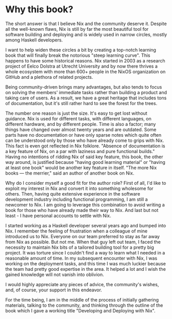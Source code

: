 # Why this book?

The short answer is that I believe Nix and the community deserve it.
Despite all the well-known flaws,
Nix is still by far the most beautiful tool for software building and deploying
and is widely used in narrow circles,
mostly among Haskell developers.

I want to help widen these circles a bit by creating a top-notch learning book
that will finally break the notorious "steep learning curve".
This happens to have some historical reasons.
Nix started in 2003 as a research project of Eelco Dolstra at Utrecht University
and by now there thrives a whole ecosystem with more than 600+ people
in the NixOS organization on GitHub
and a plethora of related projects.

Being community-driven brings many advantages,
but also tends to focus on solving the members' immediate tasks
rather than building a product and taking care of users.
As a result, we have a great heritage that includes tons of documentation,
but it's still rather hard to see the forest for the trees.

The number one reason is just the size.
It's easy to get lost without guidance.
Nix is used for different tasks, with different languages,
on different hardware, and by different people.
Time is also a factor;
many things have changed over almost twenty years and are outdated.
Some parts have no documentation
or have only sparse notes which quite often
can be understood only by those who have already come to grips with Nix.
This fact is even got reflected in Nix folklore.
"Absence of documentation is a key feature of Nix,
on a par with laziness and pure functional builds."
Having no intentions of ridding Nix of said key feature,
this book, the other way around,
is justified because "having good learning material"
or "having at least one book" would be another key feature in itself.
"The more Nix books — the merrier," said an author of another book on Nix.

Why do I consider myself a good fit for the author role?
First of all, I'd like to exploit my interest in Nix
and convert it into something wholesome for others.
Then, having quite extensive experience in the software development industry
including functional programming,
I am still a newcomer to Nix.
I am going to leverage this combination to avoid writing a book
for those who have already made their way to Nix.
And last but not least - I have personal accounts to settle with Nix.

I started working as a Haskell developer several years ago
and bumped into Nix.
I remember the feeling of frustration
when a colleague of mine introduced us to Nix.
Everyone on our team preferred to stay as far away from Nix as possible.
But not me.
When that guy left out team,
I faced the necessity to maintain Nix bits of a tailored building tool
for a pretty big project.
It was torture since I couldn't find a way to learn
what I needed in a reasonable amount of time.
In my subsequent encounter with Nix,
I was working on the deployment tasks,
and this time I was much luckier
because the team had pretty good expertise in the area.
It helped a lot and I wish the gained knowledge will not vanish into oblivion.

I would highly appreciate any pieces of advice, the community's wishes,
and, of course, your support in this endeavor.

For the time being, I am in the middle of the process of initially gathering materials,
talking to the community, and thinking through the outline of the book
which I gave a working title "Developing and Deploying with Nix".